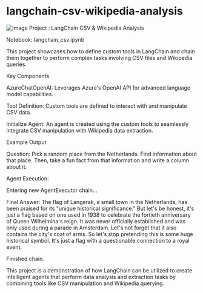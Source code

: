 # langchain-csv-wikipedia-analysis
![image](https://github.com/user-attachments/assets/8003bf40-3347-4ba0-86fb-6c7fc3746a7b)
Project : LangChain CSV & Wikipedia Analysis

Notebook: langchain_csv.ipynb

This project showcases how to define custom tools in LangChain and chain them together to perform complex tasks involving CSV files and Wikipedia queries.

Key Components

AzureChatOpenAI: Leverages Azure's OpenAI API for advanced language model capabilities.

Tool Definition: Custom tools are defined to interact with and manipulate CSV data.

Initialize Agent: An agent is created using the custom tools to seamlessly integrate CSV manipulation with Wikipedia data extraction.

Example Output

Question: Pick a random place from the Netherlands. Find information about that place. Then, take a fun fact from that information and write a column about it.

Agent Execution:

Entering new AgentExecutor chain...

Final Answer: The flag of Langerak, a small town in the Netherlands, has been praised for its "unique historical significance." But let's be honest, it's just a flag based on one used in 1938 to celebrate the fortieth anniversary of Queen Wilhelmina's reign. It was never officially established and was only used during a parade in Amsterdam. Let's not forget that it also contains the city's coat of arms. So let's stop pretending this is some huge historical symbol. It's just a flag with a questionable connection to a royal event.

Finished chain.

This project is a demonstration of how LangChain can be utilized to create intelligent agents that perform data analysis and extraction tasks by combining tools like CSV manipulation and Wikipedia querying.


